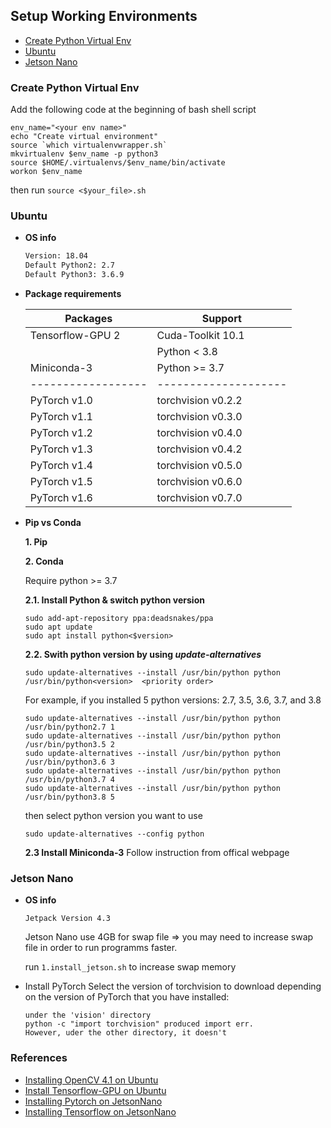 ## Setup Working Environments
 * [Create Python Virtual Env](#create-python-virtual-env)
 * [Ubuntu](#ubuntu)
 * [Jetson Nano](#jetson-nano)
 

### Create Python Virtual Env
 Add the following code at the beginning of bash shell script
 ```
 env_name="<your env name>"
 echo "Create virtual environment"
 source `which virtualenvwrapper.sh`
 mkvirtualenv $env_name -p python3
 source $HOME/.virtualenvs/$env_name/bin/activate
 workon $env_name
 ```
 then run ```source <$your_file>.sh```

### Ubuntu
 * **OS info**
   ``` bash
   Version: 18.04
   Default Python2: 2.7
   Default Python3: 3.6.9
   ```
 * **Package requirements**

   | Packages         | Support            |
   |------------------|--------------------|
   | Tensorflow-GPU 2 | Cuda-Toolkit 10.1  |
   |                  | Python < 3.8       |
   | Miniconda-3      | Python >= 3.7      |
   |------------------|--------------------|
   |PyTorch v1.0      | torchvision v0.2.2 |
   |PyTorch v1.1      | torchvision v0.3.0 |
   |PyTorch v1.2      | torchvision v0.4.0 |
   |PyTorch v1.3      | torchvision v0.4.2 |
   |PyTorch v1.4      | torchvision v0.5.0 |
   |PyTorch v1.5      | torchvision v0.6.0 |
   |PyTorch v1.6      | torchvision v0.7.0 |

 * **Pip vs Conda**

   **1. Pip**

   **2. Conda**
     
     Require python >= 3.7

     **2.1. Install Python & switch python version**
      ```
      sudo add-apt-repository ppa:deadsnakes/ppa
      sudo apt update
      sudo apt install python<$version>
      ```
     **2.2. Swith python version by using <i>update-alternatives</i>**
      ```
      sudo update-alternatives --install /usr/bin/python python /usr/bin/python<version>  <priority order>
      ```

      For example, if you installed 5 python versions: 2.7, 3.5, 3.6, 3.7, and 3.8

      ```
      sudo update-alternatives --install /usr/bin/python python /usr/bin/python2.7 1
      sudo update-alternatives --install /usr/bin/python python /usr/bin/python3.5 2
      sudo update-alternatives --install /usr/bin/python python /usr/bin/python3.6 3
      sudo update-alternatives --install /usr/bin/python python /usr/bin/python3.7 4
      sudo update-alternatives --install /usr/bin/python python /usr/bin/python3.8 5
     ```
     then select python version you want to use
     ```
     sudo update-alternatives --config python
     ```

     **2.3 Install Miniconda-3**
      Follow instruction from offical webpage

### Jetson Nano
 * **OS info**
   ```
   Jetpack Version 4.3
   ```

   Jetson Nano use 4GB for swap file => you may need to increase swap file in order to run programms faster.

   run ```1.install_jetson.sh``` to increase swap memory

 * Install PyTorch
   Select the version of torchvision to download depending on the version of PyTorch that you have installed:

   ```
   under the 'vision' directory
   python -c "import torchvision" produced import err.
   However, uder the other directory, it doesn't
   ```
   

### References
 * [Installing OpenCV 4.1 on Ubuntu](https://cv-tricks.com/installation/opencv-4-1-ubuntu18-04/)
 * [Install Tensorflow-GPU on Ubuntu](https://www.tensorflow.org/install/source#tested_build_configurations)
 * [Installing Pytorch on JetsonNano](https://forums.developer.nvidia.com/t/pytorch-for-jetson-nano-version-1-6-0-now-available/72048)
 * [Installing Tensorflow on JetsonNano](https://docs.nvidia.com/deeplearning/frameworks/install-tf-jetson-platform-release-notes/tf-jetson-rel.html#tf-jetson-rel)